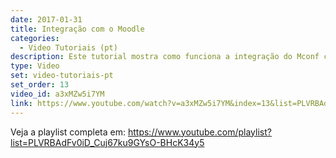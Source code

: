 ```yaml
---
date: 2017-01-31
title: Integração com o Moodle
categories:
  - Video Tutoriais (pt)
description: Este tutorial mostra como funciona a integração do Mconf com o Moodle.
type: Video
set: video-tutoriais-pt
set_order: 13
video_id: a3xMZw5i7YM
link: https://www.youtube.com/watch?v=a3xMZw5i7YM&index=13&list=PLVRBAdFv0iD_Cuj67ku9GYsO-BHcK34y5
---
```


Veja a playlist completa em: <https://www.youtube.com/playlist?list=PLVRBAdFv0iD_Cuj67ku9GYsO-BHcK34y5>

